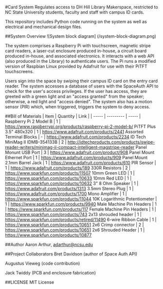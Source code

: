 #Card System
Regulates access to DH Hill Library Makerspace, restricted to NC State University students, faculty and staff with campus ID cards. 

This repository includes Python code running on the system as well as electrical and mechanical design files.

##System Overview
![System block diagram]
(/system-block-diagram.png)

The system comprises a Raspberry Pi with touchscreen, magnetic stripe card readers, a laser-cut enclosure produced in-house, a circuit board produced in-house, and associated electronics. It interacts with a web API (also produced in the Library) to authenticate users. The Pi runs a modified version of Raspbian Linux provided by Adafruit for use with their PiTFT touchscreens.

Users sign into the space by swiping their campus ID card on the entry card reader. The system accesses a database of users with the SpaceAuth API to check for the user's access privileges. If the user has access, they are greeted with a green light and an "access granted" from the speaker; otherwise, a red light and "access denied". The system also has a motion sensor (PIR) which, when triggered, triggers the system to deny access.

##Bill of Materials
| Item  | Quantity  | Link  |
| ----- | --------- | ----- |
Raspberry Pi 2 Model B | 1 | https://www.raspberrypi.org/products/raspberry-pi-2-model-b/
PiTFT Plus 3.5" 480x320 | 1 | https://www.adafruit.com/products/2441
Assorted Terminal Blocks | - | https://www.adafruit.com/products/2234
ID Tech MiniMag II IDMB-354133B | 2 | http://idtechproducts.com/products/swipe-reader-writers/minimag-ii-compact-intelligent-magstripe-reader
Panel Monunt USB Port | 3 | https://www.adafruit.com/product/908
Panel Mount Ethernet Port | 1 | https://www.adafruit.com/products/909
Panel Mount 2.1mm Barrel Jack | 1 | https://www.adafruit.com/products/610
PIR Sensor | 1 | https://www.adafruit.com/products/189
330R Resistors | 2 | https://www.sparkfun.com/products/11507
10mm Green LED | 1 | https://www.sparkfun.com/products/10633
10mm Red LED | 1 | https://www.sparkfun.com/products/10632
3" 8 Ohm Speaker | 1 | https://www.adafruit.com/products/1313
3.5mm Stereo Plug | 1 | https://www.adafruit.com/products/1700
Mono Amplifier | 1 | https://www.sparkfun.com/products/11044
10K Logarithmic Potentiometer | 1 | https://www.sparkfun.com/products/9940
Male Machine Pin Headers | 1 | https://www.sparkfun.com/products/117
Female Machine Pin Headers | 1 | https://www.sparkfun.com/products/743
2x13 shrouded header | 1 | https://www.sparkfun.com/products/retired/11490
6-wire Ribbon Cable | 1 | https://www.sparkfun.com/products/10651
2x6 Crimp connector | 2 | https://www.sparkfun.com/products/10651
2x6 Shrouded Header | 1 | https://www.sparkfun.com/products/10877


##Author
Aaron Arthur, adarthur@ncsu.edu

##Project Collaborators
Bret Davidson  (author of Space Auth API)

Augustus Vieweg (code contribution)

Jack Twiddy (PCB and enclosure fabrication)

##LICENSE
MIT License
